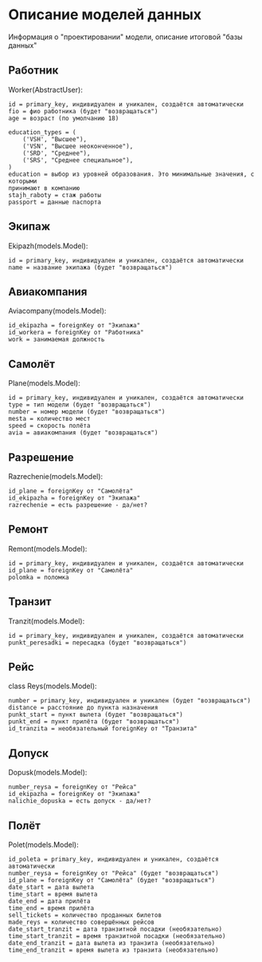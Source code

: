 # Описание моделей данных

Информация о "проектировании" модели, описание итоговой "базы данных"

## Работник
Worker(AbstractUser):

    id = primary_key, индивидуален и уникален, создаётся автоматически
    fio = фио работника (будет "возвращаться")
    age = возраст (по умолчанию 18)

    education_types = (
        ('VSH', "Высшее"),
        ('VSN', "Высшее неоконченное"),
        ('SRD', "Среднее"),
        ('SRS', "Среднее специальное"),
    )
    education = выбор из уровней образования. Это минимальные значения, с которыми
    принимают в компанию
    stajh_raboty = стаж работы
    passport = данные паспорта

## Экипаж
Ekipazh(models.Model):

    id = primary_key, индивидуален и уникален, создаётся автоматически
    name = название экипажа (будет "возвращаться")

## Авиакомпания 
Aviacompany(models.Model):

    id_ekipazha = foreignKey от "Экипажа" 
    id_workera = foreignKey от "Работника"
    work = занимаемая должность
    
## Самолёт
Plane(models.Model):
    
    id = primary_key, индивидуален и уникален, создаётся автоматически
    type = тип модели (будет "возвращаться")
    number = номер модели (будет "возвращаться")
    mesta = количество мест
    speed = скорость полёта
    avia = авиакомпания (будет "возвращаться")

## Разрешение
Razrechenie(models.Model):

    id_plane = foreignKey от "Самолёта"
    id_ekipazha = foreignKey от "Экипажа"
    razrechenie = есть разрешение - да/нет?
    
## Ремонт
Remont(models.Model):
    
    id = primary_key, индивидуален и уникален, создаётся автоматически
    id_plane = foreignKey от "Самолёта"
    polomka = поломка
    
## Транзит 
Tranzit(models.Model):

    id = primary_key, индивидуален и уникален, создаётся автоматически
    punkt_peresadki = пересадка (будет "возвращаться")
    
## Рейс
class Reys(models.Model):

    number = primary_key, индивидуален и уникален (будет "возвращаться")
    distance = расстояние до пункта назначения
    punkt_start = пункт вылета (будет "возвращаться")
    punkt_end = пункт прилёта (будет "возвращаться")
    id_tranzita = необязательный foreignKey от "Транзита"

## Допуск
Dopusk(models.Model):

    number_reysa = foreignKey от "Рейса"
    id_ekipazha = foreignKey от "Экипажа"
    nalichie_dopuska = есть допуск - да/нет?
    
## Полёт
Polet(models.Model):

    id_poleta = primary_key, индивидуален и уникален, создаётся автоматически
    number_reysa = foreignKey от "Рейса" (будет "возвращаться")
    id_plane = foreignKey от "Самолёта" (будет "возвращаться")
    date_start = дата вылета
    time_start = время вылета
    date_end = дата прилёта
    time_end = время прилёта
    sell_tickets = количество проданных билетов
    made_reys = количество совершённых рейсов
    date_start_tranzit = дата транзитной посадки (необязательно)
    time_start_tranzit = время транзитной посадки (необязательно)
    date_end_tranzit = дата вылета из транзита (необязательно)
    time_end_tranzit = время вылета из транзита (необязательно)
